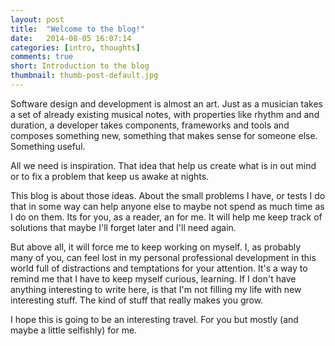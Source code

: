 ```yaml
---
layout: post
title:  "Welcome to the blog!"
date:   2014-08-05 16:07:14
categories: [intro, thoughts]
comments: true
short: Introduction to the blog
thumbnail: thumb-post-default.jpg
---
```


Software design and development is almost an art. Just as a musician takes a set of already existing musical notes, with properties like rhythm and and duration, 
a developer takes components, frameworks and tools and composes something new, something that makes sense for someone else. Something useful.

All we need is inspiration. That idea that help us create what is in out mind or to fix a problem that keep us awake at nights.

This blog is about those ideas. About the small problems I have, or tests I do that in some way can help anyone else to maybe not spend as much time as I do on them.
Its for you, as a reader, an for me. It will help me keep track of solutions that maybe I'll forget later and I'll need again.

But above all, it will force me to keep working on myself. I, as probably many of you, can feel lost in my personal professional development in this world full 
of distractions and temptations for your attention. It's a way to remind me that I have to keep myself curious, learning. If I don't have anything interesting to write 
here, is that I'm not filling my life with new interesting stuff. The kind of stuff that really makes you grow.


I hope this is going to be an interesting travel. For you but mostly (and maybe a little selfishly) for me.
